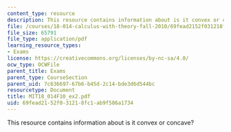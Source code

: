 ```yaml
---
content_type: resource
description: This resource contains information about is it convex or concave?
file: /courses/18-014-calculus-with-theory-fall-2010/69fead2152f031218fc1ab9f586a1734_MIT18_014F10_ex2.pdf
file_size: 65791
file_type: application/pdf
learning_resource_types:
- Exams
license: https://creativecommons.org/licenses/by-nc-sa/4.0/
ocw_type: OCWFile
parent_title: Exams
parent_type: CourseSection
parent_uid: 7c636697-67b6-b45d-2c14-bde3d6d544bc
resourcetype: Document
title: MIT18_014F10_ex2.pdf
uid: 69fead21-52f0-3121-8fc1-ab9f586a1734
---
```

This resource contains information about is it convex or concave?
